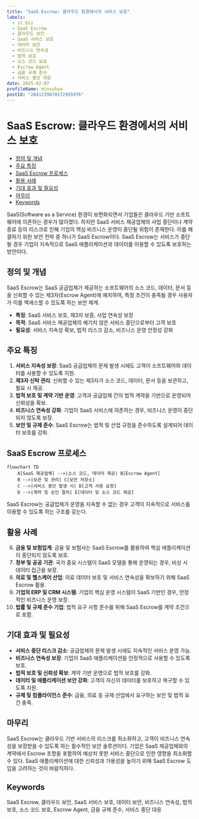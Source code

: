 ```yaml
---
title: "SaaS Escrow: 클라우드 환경에서의 서비스 보호"
labels:
  - it.biz
  - SaaS Escrow
  - 클라우드 보안
  - SaaS 서비스 보호
  - 데이터 보안
  - 비즈니스 연속성
  - 법적 보호
  - 소스 코드 보호
  - Escrow Agent
  - 금융 규제 준수
  - 서비스 중단 대응
date: 2025-02-07
profileName: minsuhya
postId: "2841239870172955976"
---
```


# SaaS Escrow: 클라우드 환경에서의 서비스 보호

<!-- mtoc-start -->

- [정의 및 개념](#정의-및-개념)
- [주요 특징](#주요-특징)
- [SaaS Escrow 프로세스](#saas-escrow-프로세스)
- [활용 사례](#활용-사례)
- [기대 효과 및 필요성](#기대-효과-및-필요성)
- [마무리](#마무리)
- [Keywords](#keywords)

<!-- mtoc-end -->

SaaS(Software as a Service) 환경이 보편화되면서 기업들은 클라우드 기반 소프트웨어에 의존하는 경우가 많아졌다. 하지만 SaaS 서비스 제공업체의 사업 중단이나 계약 종료 등의 리스크로 인해 기업의 핵심 비즈니스 운영이 중단될 위험이 존재한다. 이를 해결하기 위한 보안 전략 중 하나가 SaaS Escrow이다. SaaS Escrow는 서비스가 중단될 경우 기업이 지속적으로 SaaS 애플리케이션과 데이터를 이용할 수 있도록 보호하는 방안이다.

## 정의 및 개념

SaaS Escrow는 SaaS 공급업체가 제공하는 소프트웨어의 소스 코드, 데이터, 문서 등을 신뢰할 수 있는 제3자(Escrow Agent)에 예치하여, 특정 조건이 충족될 경우 사용자가 이를 액세스할 수 있도록 하는 보안 체계.

- **특징**: SaaS 서비스 보호, 제3자 보증, 사업 연속성 보장
- **목적**: SaaS 서비스 제공업체의 예기치 않은 서비스 중단으로부터 고객 보호
- **필요성**: 서비스 지속성 확보, 법적 리스크 감소, 비즈니스 운영 안정성 강화

## 주요 특징

1. **서비스 지속성 보장**: SaaS 공급업체의 문제 발생 시에도 고객이 소프트웨어와 데이터를 사용할 수 있도록 지원.
2. **제3자 신탁 관리**: 신뢰할 수 있는 제3자가 소스 코드, 데이터, 문서 등을 보관하고, 필요 시 제공.
3. **법적 보호 및 계약 기반 운영**: 고객과 공급업체 간의 법적 계약을 기반으로 운영되어 신뢰성을 확보.
4. **비즈니스 연속성 강화**: 기업이 SaaS 서비스에 의존하는 경우, 비즈니스 운영이 중단되지 않도록 보장.
5. **보안 및 규제 준수**: SaaS Escrow는 법적 및 산업 규정을 준수하도록 설계되어 데이터 보호를 강화.

## SaaS Escrow 프로세스

```mermaid
flowchart TD
    A[SaaS 제공업체] -->|소스 코드, 데이터 제공| B[Escrow Agent]
    B -->|보관 및 관리| C[보안 저장소]
    C -->|서비스 중단 발생 시| D[고객 사용 요청]
    D -->|계약 및 승인 절차| E[데이터 및 소스 코드 제공]
```

SaaS Escrow는 공급업체가 운영을 지속할 수 없는 경우 고객이 지속적으로 서비스를 이용할 수 있도록 하는 구조를 갖는다.

## 활용 사례

6. **금융 및 보험업계**: 금융 및 보험사는 SaaS Escrow를 활용하여 핵심 애플리케이션이 중단되지 않도록 보호.
7. **정부 및 공공 기관**: 국가 중요 시스템이 SaaS 모델을 통해 운영되는 경우, 비상 시 데이터 접근을 보장.
8. **의료 및 헬스케어 산업**: 의료 데이터 보호 및 서비스 연속성을 확보하기 위해 SaaS Escrow 활용.
9. **기업의 ERP 및 CRM 시스템**: 기업의 핵심 운영 시스템이 SaaS 기반인 경우, 안정적인 비즈니스 운영 보장.
10. **법률 및 규제 준수 기업**: 법적 요구 사항 준수를 위해 SaaS Escrow를 계약 조건으로 포함.

## 기대 효과 및 필요성

- **서비스 중단 리스크 감소**: 공급업체의 문제 발생 시에도 지속적인 서비스 운영 가능.
- **비즈니스 연속성 보장**: 기업이 SaaS 애플리케이션을 안정적으로 사용할 수 있도록 보호.
- **법적 보호 및 신뢰성 확보**: 계약 기반 운영으로 법적 보호를 강화.
- **데이터 및 애플리케이션 보안 강화**: 고객이 자신의 데이터를 보호하고 복구할 수 있도록 지원.
- **규제 및 컴플라이언스 준수**: 금융, 의료 등 규제 산업에서 요구하는 보안 및 법적 요건 충족.

## 마무리

SaaS Escrow는 클라우드 기반 서비스의 리스크를 최소화하고, 고객이 비즈니스 연속성을 보장받을 수 있도록 하는 필수적인 보안 솔루션이다. 기업은 SaaS 제공업체와의 계약에서 Escrow 조항을 포함하여 예상치 못한 서비스 중단으로 인한 영향을 최소화할 수 있다. SaaS 애플리케이션에 대한 신뢰성과 가용성을 높이기 위해 SaaS Escrow 도입을 고려하는 것이 바람직하다.

## Keywords

SaaS Escrow, 클라우드 보안, SaaS 서비스 보호, 데이터 보안, 비즈니스 연속성, 법적 보호, 소스 코드 보호, Escrow Agent, 금융 규제 준수, 서비스 중단 대응